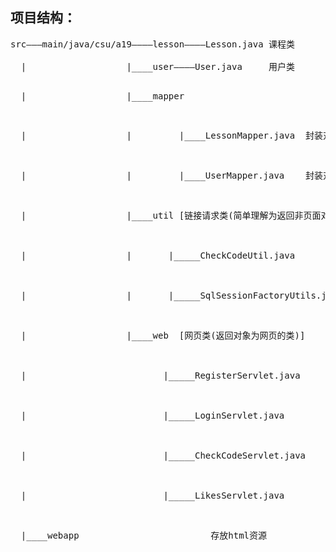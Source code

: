 ## 项目结构：

<pre>
<p style="margin:0">src———main/java/csu/a19————lesson————Lesson.java 课程类</p>
<p style="margin:0">  |                   |____user————User.java     用户类</p>
<p>  |                   |____mapper</p>
<p>  |                   |         |____LessonMapper.java  封装对课程的操作方法</p>
<p>  |                   |         |____UserMapper.java    封装对用户的操作方法</p>
<p>  |                   |____util [链接请求类(简单理解为返回非页面对象的类)]</p>
<p>  |                   |       |_____CheckCodeUtil.java           生成验证码</p>
<p>  |                   |       |_____SqlSessionFactoryUtils.java  生成SqlSessionFactory对象</p>
<p>  |                   |____web  [网页类(返回对象为网页的类)]</p>        
<p>  |                          |_____RegisterServlet.java     处理注册页面的请求</p>
<p>  |                          |_____LoginServlet.java        处理登录页面的请求</p>
<p>  |                          |_____CheckCodeServlet.java    处理验证码请求</p>
<p>  |                          |_____LikesServlet.java        处理点赞请求</p>
<p>  |____webapp                         存放html资源</p>
</pre>
  

